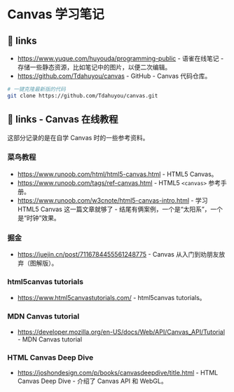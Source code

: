 # Canvas 学习笔记

## 🔗 links

- https://www.yuque.com/huyouda/programming-public - 语雀在线笔记 - 存储一些静态资源，比如笔记中的图片，以便二次编辑。
- https://github.com/Tdahuyou/canvas - GitHub - Canvas 代码仓库。

```bash
# 一键克隆最新版的代码
git clone https://github.com/Tdahuyou/canvas.git
```

## 🔗 links - Canvas 在线教程

这部分记录的是在自学 Canvas 时的一些参考资料。

### 菜鸟教程

- https://www.runoob.com/html/html5-canvas.html - HTML5 Canvas。
- https://www.runoob.com/tags/ref-canvas.html - HTML5 `<canvas>` 参考手册。
- https://www.runoob.com/w3cnote/html5-canvas-intro.html - 学习 HTML5 Canvas 这一篇文章就够了 - 结尾有俩案例，一个是“太阳系”，一个是“时钟”效果。

### 掘金

- https://juejin.cn/post/7116784455561248775 - Canvas 从入门到劝朋友放弃（图解版）。

### html5canvas tutorials

- https://www.html5canvastutorials.com/ - html5canvas tutorials。

### MDN Canvas tutorial

- https://developer.mozilla.org/en-US/docs/Web/API/Canvas_API/Tutorial - MDN Canvas tutorial

### HTML Canvas Deep Dive

- https://joshondesign.com/p/books/canvasdeepdive/title.html - HTML Canvas Deep Dive - 介绍了 Canvas API 和 WebGL。
